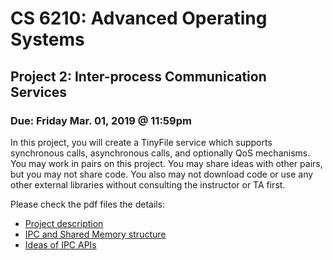 # CS 6210: Advanced Operating Systems
## Project 2: Inter-process Communication Services
### Due: Friday Mar. 01, 2019 @ 11:59pm

In this project, you will create a TinyFile service which supports synchronous calls, asynchronous calls, and optionally QoS mechanisms. You may work in pairs on this project. You may share ideas with other pairs, but you may not share code. You also may not download code or use any other external libraries without consulting the instructor or TA first.

Please check the pdf files the details:
- [Project description](./CS6210_proj2_description.pdf)
- [IPC and Shared Memory structure](./CS6210_proj2_ipc_shm.pdf)
- [Ideas of IPC APIs](./CS6210_proj2_api_details.pdf)
